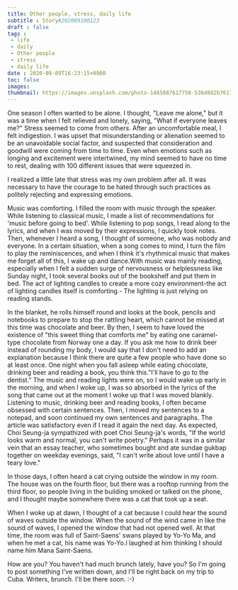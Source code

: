 ```yaml
---
title: Other people, stress, daily life
subtitle : Story#202009100123
draft : false
tags :
 - life
 - daily
 - Other people
 - stress
 - daily life
date : 2020-09-09T16:23:15+0900
toc: false
images: 
thumbnail: https://images.unsplash.com/photo-1485887617758-536d882b7617?ixlib=rb-1.2.1&q=80&fm=jpg&crop=entropy&cs=tinysrgb&w=1080&fit=max&ixid=eyJhcHBfaWQiOjE1NTU0OX0
---
```


One season I often wanted to be alone. I thought, "Leave me alone," but it was a time when I felt relieved and lonely, saying, "What if everyone leaves me?" Stress seemed to come from others. After an uncomfortable meal, I felt indigestion. I was upset that misunderstanding or alienation seemed to be an unavoidable social factor, and suspected that consideration and goodwill were coming from time to time. Even when emotions such as longing and excitement were intertwined, my mind seemed to have no time to rest, dealing with 100 different issues that were squeezed in.  

I realized a little late that stress was my own problem after all. It was necessary to have the courage to be hated through such practices as politely rejecting and expressing emotions.  

Music was comforting. I filled the room with music through the speaker. While listening to classical music, I made a list of recommendations for 'music before going to bed'. While listening to pop songs, I read along to the lyrics, and when I was moved by their expressions, I quickly took notes. Then, whenever I heard a song, I thought of someone, who was nobody and everyone. In a certain situation, when a song comes to mind, I turn the film to play the reminiscences, and when I think it's rhythmical music that makes me forget all of this, I wake up and dance.With music was mainly reading, especially when I felt a sudden surge of nervousness or helplessness like Sunday night, I took several books out of the bookshelf and put them in bed. The act of lighting candles to create a more cozy environment-the act of lighting candles itself is comforting.- The lighting is just relying on reading stands.  

In the blanket, he rolls himself round and looks at the book, pencils and notebooks to prepare to stop the rattling heart, which cannot be missed at this time was chocolate and beer. By then, I seem to have loved the existence of "this sweet thing that comforts me" by eating one caramel-type chocolate from Norway one a day. If you ask me how to drink beer instead of rounding my body, I would say that I don't need to add an explanation because I think there are quite a few people who have done so at least once. One night when you fall asleep while eating chocolate, drinking beer and reading a book, you think this."I'll have to go to the dentist." The music and reading lights were on, so I would wake up early in the morning, and when I woke up, I was so absorbed in the lyrics of the song that came out at the moment I woke up that I was moved blankly. Listening to music, drinking beer and reading books, I often became obsessed with certain sentences. Then, I moved my sentences to a notepad, and soon continued my own sentences and paragraphs. The article was satisfactory even if I read it again the next day. As expected, Choi Seung-ja sympathized with poet Choi Seung-ja's words, "If the world looks warm and normal, you can't write poetry." Perhaps it was in a similar vein that an essay teacher, who sometimes bought and ate sundae gukbap together on weekday evenings, said, "I can't write about love until I have a teary love."  

In those days, I often heard a cat crying outside the window in my room. The house was on the fourth floor, but there was a rooftop running from the third floor, so people living in the building smoked or talked on the phone, and I thought maybe somewhere there was a cat that took up a seat.  

When I woke up at dawn, I thought of a cat because I could hear the sound of waves outside the window. When the sound of the wind came in like the sound of waves, I opened the window that had not opened well. At that time, the room was full of Saint-Saens' swans played by Yo-Yo Ma, and when he met a cat, his name was Yo-Yo.I laughed at him thinking I should name him Mana Saint-Saens.  

How are you? You haven't had much brunch lately, have you? So I'm going to post something I've written down, and I'll be right back on my trip to Cuba. Writers, brunch. I'll be there soon. :-)  

